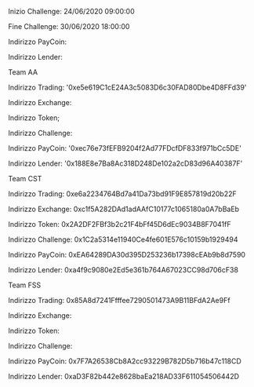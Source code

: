Inizio Challenge: 24/06/2020 09:00:00

Fine Challenge: 30/06/2020 18:00:00


Indirizzo PayCoin:

Indirizzo Lender:



Team AA

Indirizzo Trading: '0xe5e619C1cE24A3c5083D6c30FAD80Dbe4D8FFd39'

Indirizzo Exchange:

Indirizzo Token;

Indirizzo Challenge:

Indirizzo PayCoin:
'0xec76e73fEFB9204f2Ad77FDcfDF833f971bCc5DE'

Indirizzo Lender:
'0x188E8e7Ba8Ac318D248De102a2cD83d96A40387F'


Team CST

Indirizzo Trading: 0xe6a2234764Bd7a41Da73bd91F9E857819d20b22F

Indirizzo Exchange: 0xc1f5A282DAd1adAAfC10177c1065180a0A7bBaEb

Indirizzo Token: 0x2A2DF2FBf3b2c21F4bFf45D6dEc9034B8F7041fF 

Indirizzo Challenge: 0x1C2a5314e11940Ce4fe601E576c10159b1929494

Indirizzo PayCoin: 0xEA64289DA30d395D253236b17398cEAb9b8d7590

Indirizzo Lender: 0xa4f9c9080e2Ed5e361b764A67023CC98d706cF38


Team FSS


Indirizzo Trading: 0x85A8d7241Ffffee7290501473A9B11BFdA2Ae9Ff

Indirizzo Exchange:

Indirizzo Token:

Indirizzo Challenge:

Indirizzo PayCoin: 0x7F7A26538Cb8A2cc93229B782D5b716b47c118CD

Indirizzo Lender: 0xaD3F82b442e8628baEa218AD33F611054506442D
